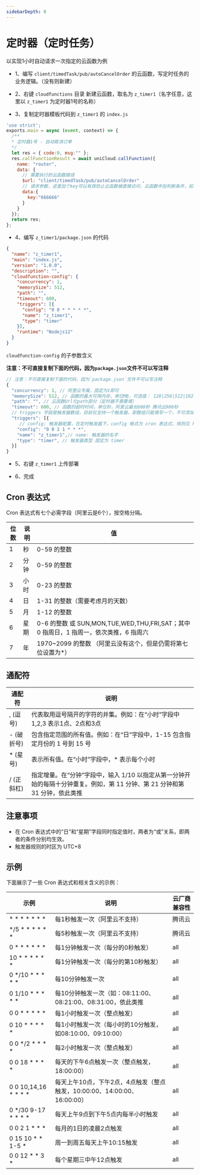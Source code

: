 ```yaml
---
sidebarDepth: 0
---
```


# 定时器（定时任务）
 
以实现1小时自动请求一次指定的云函数为例

- 1、编写 `client/timedTask/pub/autoCancelOrder` 的云函数，写定时任务的业务逻辑。（没有则新建）

- 2、右键 `cloudfunctions` 目录 新建云函数，取名为 `z_timer1`（名字任意，这里以 `z_timer1` 为定时器1号的名称）

- 3、复制定时器模板代码到 `z_timer1` 的 `index.js`

```js
'use strict';
exports.main = async (event, context) => {
  /**
  * 定时器1号 - 自动取消订单
  */
  let res = { code:0, msg:"" };
  res.callFunctionResult = await uniCloud.callFunction({
    name: "router",
    data: {
      // 需要执行的云函数路径
      $url: "client/timedTask/pub/autoCancelOrder" , 
      // 请求参数，这里加个key可以有效防止云函数被直接访问，云函数中加判断条件，如果key不是666666，则不运行。
      data:{
        key:"666666"
      }
    }
  });
  return res;
};

```

- 4、编写 `z_timer1/package.json` 的代码

```json
{
  "name": "z_timer1",
  "main": "index.js",
  "version": "1.0.0",
  "description": "",
  "cloudfunction-config": {
    "concurrency": 1,
    "memorySize": 512,
    "path": "",
    "timeout": 600,
    "triggers": [{
      "config": "0 0 * * * * *",
      "name": "z_timer1",
      "type": "timer"
    }],
    "runtime": "Nodejs12"
  }
}
```

`cloudfunction-config` 的子参数含义

**注意：不可直接复制下面的代码，因为`package.json`文件不可以写注释**

```js
// 注意：不可直接复制下面的代码，因为`package.json`文件不可以写注释
{
  "concurrency": 1, // 阿里云专属，固定为1即可
  "memorySize": 512, // 函数的最大可用内存，单位MB，可选值： 128|256|512|1024|2048，默认值512
  "path": "", // 云函数Url化path部分（定时器不需要填）
  "timeout": 600, // 函数的超时时间，单位秒，阿里云最长600秒 腾讯云900秒
  // triggers 字段是触发器数组，目前仅支持一个触发器，即数组只能填写一个，不可添加多个
  "triggers": [{
     // config: 触发器配置，在定时触发器下，config 格式为 cron 表达式，规则见 https://uniapp.dcloud.net.cn/uniCloud/trigger
    "config": "0 0 2 1 * * *", 
    "name": "z_timer1",// name: 触发器的名字
    "type": "timer", // 触发器类型 固定为 timer
  }]
}
```

- 5、右键 `z_timer1` 上传部署

- 6、完成

## Cron 表达式

Cron 表达式有七个必需字段（阿里云是6个），按空格分隔。

| 位数		| 说明		| 值																																										|
|--------	|---------|---------																																							|
| 1				| 秒			|  0-59 的整数																																					|
| 2				| 分钟		| 0-59 的整数																																						|
| 3				| 小时		| 0-23 的整数																																						|
| 4				| 日			| 1-31 的整数（需要考虑月的天数）																												|
| 5				| 月			| 1-12 的整数																																						|
| 6				| 星期		| 0-6 的整数 或 SUN,MON,TUE,WED,THU,FRI,SAT；其中 0 指周日，1 指周一，依次类推，6 指周六|
| 7				| 年			| 1970~2099 的整数 （阿里云没有这个，但是仍需将第七位设置为*）													|

## 通配符

| 通配符   | 说明    |
|--------|---------|
| , (逗号)     | 代表取用逗号隔开的字符的并集。例如：在“小时”字段中 1,2,3 表示1点、2点和3点      |
| - (破折号)     | 包含指定范围的所有值。例如：在“日”字段中，1-15 包含指定月份的 1 号到 15 号      |
| * (星号)     | 表示所有值。在“小时”字段中，* 表示每个小时      |
| / (正斜杠)     | 指定增量。在“分钟”字段中，输入 1/10 以指定从第一分钟开始的每隔十分钟重复。例如，第 11 分钟、第 21 分钟和第 31 分钟，依此类推      |

## 注意事项

- 在 Cron 表达式中的“日”和“星期”字段同时指定值时，两者为“或”关系，即两者的条件分别均生效。
- 触发器规则的时区为 UTC+8

## 示例

下面展示了一些 Cron 表达式和相关含义的示例：

|           示例					|          说明																														|云厂商兼容性							|
|-------------------------|-------------------------																								|-------------------------|
| * * * * * * *						| 每1秒触发一次（阿里云不支持）																						|腾讯云										|
| */5 * * * * * *					| 每5秒触发一次（阿里云不支持）																						|腾讯云										|
| 0 * * * * * *						| 每1分钟触发一次（每分的0秒触发）																				|all											|
| 10 * * * * * *					| 每1分钟触发一次（每分的第10秒触发）																			|all											|
| 0 */10 * * * * *				| 每10分钟触发一次																												|all											|
| 0 1/10 * * * * *				| 每10分钟触发一次（如：08:11:00、08:21:00、08:31:00，依此类推						|all											|
| 0 0 * * * * *						| 每1小时触发一次（整点触发）																							|all											|
| 0 10 * * * * *					| 每1小时触发一次（每小时的10分触发，如08:10:00、09:10:00）								|all											|
| 0 0 */2 * * * *					| 每2小时触发一次（整点触发）																							|all											|
| 0 0 18 * * * *					| 每天的下午6点触发一次（整点触发，18:00:00）															|all											|
| 0 0 10,14,16 * * * *		| 每天上午10点，下午2点，4点触发（整点触发，10:00:00、14:00:00、16:00:00）|all											|
| 0 */30 9-17 * * * *			| 每天上午9点到下午5点内每半小时触发																			|all											|
| 0 0 2 1 * * *						| 每月的1日的凌晨2点触发																									|all											|
| 0 15 10 * * 1-5 *				| 周一到周五每天上午10:15触发																							|all											|
| 0 0 12 * * 3 *					| 每个星期三中午12点触发																									|all											|



